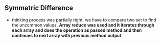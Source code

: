 ## Symmetric Difference
- thinking process was partially right, we have to compare two set to find the uncommon values. **Array reduce was used and it iterates through each array and does the operation as passed method and then continues to next array with previous method output**
